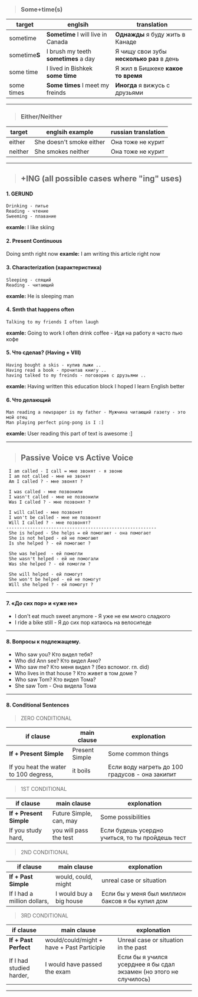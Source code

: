 
> ### Some+time(s)

|target|englsih|translation|
| ---------------- | ---------------- |---------------- |
|sometime|**Sometime** I will live in Canada|**Однажды** я буду жить в Канаде|
|sometime**S** | I brush my teeth **sometimes** a day | Я чищу свои зубы **несколько раз** в день|
|some time | I lived in Bishkek **some time** | Я жил в Бишкеке **какое то время**|
|some times| **Some times** I meet my freinds | **Иногда** я вижусь с друзьями|

----

> ### Either/Neither

|target|englsih example|russian translation|
| ---------------- | ---------------- |---------------- |
|either|She doesn't smoke either| Она тоже не курит|
|neither|She smokes neither|Она тоже не курит|
----

> ## +ING (all possible cases where "ing" uses)

#### 1. GERUND
```
Drinking - питье  
Reading - чтение  
Sweeming - плавание
```
**examle:** I like skiing
#### 2. Present Continuous  
Doing smth right now
**examle:** I am writing this article right now
#### 3. Characterization (характеристика)
```
Sleeping - спящий  
Reading - читающий  
```
**examle:** He is sleeping man
#### 4. Smth that happens often
```
Talking to my friends I often laugh  
```
**examle:**  Going to work I often drink coffee - Идя на работу я часто пью
кофе

#### 5. Что сделав? (Having + VIII)
```
Having bought a skis - купив лыжи ..
Having read a book - прочитав книгу ..
having talked to my freinds - поговорив с друзьями ..
```
**examle:** Having written this education block I hoped I learn English better

#### 6. Что делающий
```
Man reading a newspaper is my father - Мужчина читающий газету - это мой отец
Man playing perfect ping-pong is I :]
```
**examle:** User reading this part of text is awesome :]

----

> ## Passive Voice vs Active Voice

```
 I am called - I call = мне звонят - я звоню
 I am not called - мне не звонят
 Am I called ? - мне звонят ?

 I was called - мне позвонили
 I wasn't called - мне не позвонили
 Was I called ? - мне позвонят ?

 I will called - мне позвонят
 I won't be called - мне не позвонят
 Will I called ? - мне позвонят?
---------------------------------------------------------
 She is helped - She helps = ей помогают - она помогает
 She is not helped - ей не помогают
 Is she helped ? - ей помогают ?

 She was helped  - ей помогли
 She wasn't helped - ей не помогали
 Was she helped ? - ей помогли ?

 She will helped - ей помогут
 She won't be helped - ей не помогут
 Will she helped ? - ей помогут ?

```

---------------------------------------------------------
#### 7. «До сих пор» и «уже не»
* I don't eat much sweet anymore - Я уже не ем много сладкого
* I ride a bike still - Я до сих пор катаюсь на велосипеде
---------------------------------------------------------
#### 8. Вопросы к подлежащему.
* Who saw you? Кто видел тебя?
* Who did Ann see? Кто видел Аню?
* Who saw me? Кто меня видел ? (без вспомог. гл. did)
* Who lives in that house ? Кто живет в том доме ?
* Who saw Tom? Кто видел Тома?
* She saw Tom - Она видела Тома
---------------------------------------------------------

#### 8. Conditional Sentences
> ZERO CONDITIONAL

|if clause|main clause|explonation|
| ---------------- | ---------------- |---------------- |
|**If + Present Simple**|Present Simple| Some common things|
|If you heat the water to 100 degress,|it boils|Если воду нагреть до 100 градусов - она закипит|

> 1ST CONDITIONAL

|if clause|main clause|explonation|
| ---------------- | ---------------- |---------------- |
|**If + Present Simple**|Future Simple, can, may| Some possibilities|
|If you study hard,|you will pass the test|Если будешь усердно учиться, то ты пройдешь тест|

> 2ND CONDITIONAL

|if clause|main clause|explonation|
| ---------------- | ---------------- |---------------- |
|**If + Past Simple**|would, could, might| unreal case or situation|
|If I had a million dollars,|I would buy a big house|Если бы у меня был миллион баксов я бы купил дом|

> 3RD CONDITIONAL

|if clause|main clause|explonation|
| ---------------- | ---------------- |---------------- |
|**If + Past Perfect**|would/could/might + have + Past Participle| Unreal case or situation in the past|
|If I had studied harder,|I would have passed the exam|Если бы я учился усерднее я бы сдал экзамен (но этого не случилось)|

---------------------------------------------------------
